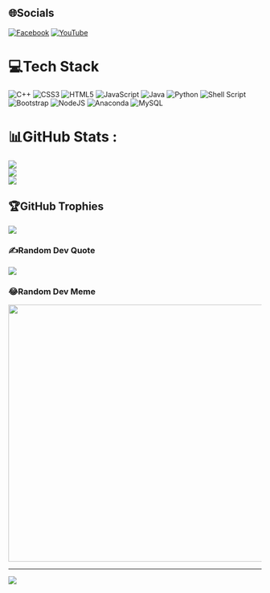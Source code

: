 
## 🌐Socials
[![Facebook](https://img.shields.io/badge/Facebook-%231877F2.svg?logo=Facebook&logoColor=white)](https://facebook.com/https://www.facebook.com/profile.php?id=100069319509289&mibextid=ZbWKwL) [![YouTube](https://img.shields.io/badge/YouTube-%23FF0000.svg?logo=YouTube&logoColor=white)](https://youtube.com/c/https://www.youtube.com/@SonghocIT) 

# 💻Tech Stack
![C++](https://img.shields.io/badge/c++-%2300599C.svg?style=flat-square&logo=c%2B%2B&logoColor=white) ![CSS3](https://img.shields.io/badge/css3-%231572B6.svg?style=flat-square&logo=css3&logoColor=white) ![HTML5](https://img.shields.io/badge/html5-%23E34F26.svg?style=flat-square&logo=html5&logoColor=white) ![JavaScript](https://img.shields.io/badge/javascript-%23323330.svg?style=flat-square&logo=javascript&logoColor=%23F7DF1E) ![Java](https://img.shields.io/badge/java-%23ED8B00.svg?style=flat-square&logo=java&logoColor=white) ![Python](https://img.shields.io/badge/python-3670A0?style=flat-square&logo=python&logoColor=ffdd54) ![Shell Script](https://img.shields.io/badge/shell_script-%23121011.svg?style=flat-square&logo=gnu-bash&logoColor=white) ![Bootstrap](https://img.shields.io/badge/bootstrap-%23563D7C.svg?style=flat-square&logo=bootstrap&logoColor=white) ![NodeJS](https://img.shields.io/badge/node.js-6DA55F?style=flat-square&logo=node.js&logoColor=white) ![Anaconda](https://img.shields.io/badge/Anaconda-%2344A833.svg?style=flat-square&logo=anaconda&logoColor=white) ![MySQL](https://img.shields.io/badge/mysql-%2300f.svg?style=flat-square&logo=mysql&logoColor=white)
# 📊GitHub Stats :
![](https://github-readme-stats.vercel.app/api?username=vansong2k5&theme=radical&hide_border=false&include_all_commits=false&count_private=false)<br/>
![](https://github-readme-streak-stats.herokuapp.com/?user=vansong2k5&theme=radical&hide_border=false)<br/>
![](https://github-readme-stats.vercel.app/api/top-langs/?username=vansong2k5&theme=radical&hide_border=false&include_all_commits=false&count_private=false&layout=compact)

## 🏆GitHub Trophies
![](https://github-trophies.vercel.app/?username=vansong2k5&theme=radical&no-frame=false&no-bg=false&margin-w=4)

### ✍️Random Dev Quote
![](https://quotes-github-readme.vercel.app/api?type=horizontal&theme=dark)

### 😂Random Dev Meme
<img src="https://random-memer.herokuapp.com/" width="512px"/>

---
[![](https://visitcount.itsvg.in/api?id=vansong2k5&icon=0&color=0)](https://visitcount.itsvg.in)
